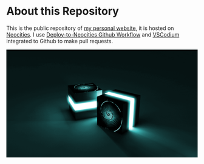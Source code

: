 
# About this Repository

This is the public repository of [my personal website](https://jefbecker.com), it is hosted on [Neocities](https://neocities.org/site/jefbecker). I use [Deploy-to-Neocities Github Workflow](https://github.com/bcomnes/deploy-to-neocities) and [VSCodium](https://vscodium.com) integrated to Github to make pull requests.

![](/public/images/buttons/jefbecker/cube_cyan.png)
